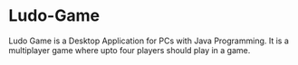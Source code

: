 # Ludo-Game
Ludo Game is a Desktop Application for PCs with Java Programming. It is a multiplayer game where upto four players should play in a game.
